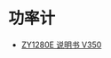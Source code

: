 # 功率计

- [ZY1280E 说明书 V350](https://static-wiki.inxiny.cn/%E7%A1%AC%E4%BB%B6/%E9%85%8D%E4%BB%B6/%E5%8A%9F%E7%8E%87%E8%AE%A1/ZY1280E%20%E8%AF%B4%E6%98%8E%E4%B9%A6%20V350.pdf)

